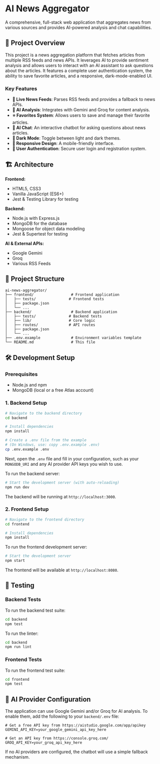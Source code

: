 # AI News Aggregator

A comprehensive, full-stack web application that aggregates news from various sources and provides AI-powered analysis and chat capabilities.

## 🚀 Project Overview

This project is a news aggregation platform that fetches articles from multiple RSS feeds and news APIs. It leverages AI to provide sentiment analysis and allows users to interact with an AI assistant to ask questions about the articles. It features a complete user authentication system, the ability to save favorite articles, and a responsive, dark-mode-enabled UI.

### Key Features

- **📰 Live News Feeds**: Parses RSS feeds and provides a fallback to news APIs.
- **🤖 AI Analysis**: Integrates with Gemini and Groq for content analysis.
- **⭐ Favorites System**: Allows users to save and manage their favorite articles.
- **💬 AI Chat**: An interactive chatbot for asking questions about news articles.
- **🌙 Dark Mode**: Toggle between light and dark themes.
- **📱 Responsive Design**: A mobile-friendly interface.
- **🔐 User Authentication**: Secure user login and registration system.

## 🏗️ Architecture

**Frontend:**
- HTML5, CSS3
- Vanilla JavaScript (ES6+)
- Jest & Testing Library for testing

**Backend:**
- Node.js with Express.js
- MongoDB for the database
- Mongoose for object data modeling
- Jest & Supertest for testing

**AI & External APIs:**
- Google Gemini
- Groq
- Various RSS Feeds

## 📁 Project Structure

```
ai-news-aggregator/
├── frontend/                 # Frontend application
│   ├── tests/               # Frontend tests
│   ├── package.json
│   └── ...
├── backend/                  # Backend application
│   ├── tests/               # Backend tests
│   ├── lib/                 # Core logic
│   ├── routes/              # API routes
│   ├── package.json
│   └── ...
├── .env.example              # Environment variables template
└── README.md                 # This file
```

## 🛠️ Development Setup

### Prerequisites

- Node.js and npm
- MongoDB (local or a free Atlas account)

### 1. Backend Setup

```bash
# Navigate to the backend directory
cd backend

# Install dependencies
npm install

# Create a .env file from the example
# (On Windows, use: copy .env.example .env)
cp .env.example .env
```

Next, open the `.env` file and fill in your configuration, such as your `MONGODB_URI` and any AI provider API keys you wish to use.

To run the backend server:
```bash
# Start the development server (with auto-reloading)
npm run dev
```
The backend will be running at `http://localhost:3000`.

### 2. Frontend Setup

```bash
# Navigate to the frontend directory
cd frontend

# Install dependencies
npm install
```

To run the frontend development server:
```bash
# Start the development server
npm start
```
The frontend will be available at `http://localhost:8080`.

## 🧪 Testing

### Backend Tests

To run the backend test suite:
```bash
cd backend
npm test
```

To run the linter:
```bash
cd backend
npm run lint
```

### Frontend Tests

To run the frontend test suite:
```bash
cd frontend
npm test
```

## 🤖 AI Provider Configuration

The application can use Google Gemini and/or Groq for AI analysis. To enable them, add the following to your `backend/.env` file:

```env
# Get a free API key from https://aistudio.google.com/app/apikey
GEMINI_API_KEY=your_google_gemini_api_key_here

# Get an API key from https://console.groq.com/
GROQ_API_KEY=your_groq_api_key_here
```

If no AI providers are configured, the chatbot will use a simple fallback mechanism.
